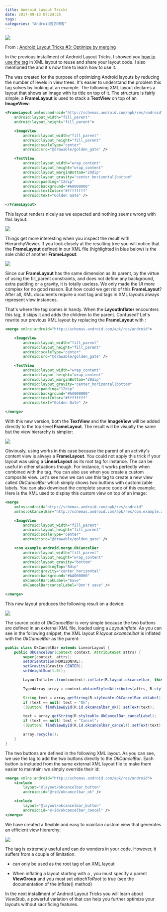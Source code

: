 ```yaml
---
title: Android Layout Tricks
date: 2017-09-13 07:24:25
tags:
categories: "Android官方博客"
---
```


![](/images/categories/android/android-developer-blog/android_developer_blog.png)

From : [Android Layout Tricks #3: Optimize by merging](https://android-developers.googleblog.com/2009/03/android-layout-tricks-3-optimize-by.html)

In the previous installment of Android Layout Tricks, I showed you [how to use the <include /> tag](https://android-developers.googleblog.com/2009/02/android-layout-tricks-2-reusing-layouts.html) in XML layout to reuse and share your layout code. I also mentioned the **<merge />** and it's now time to learn how to use it.

The **<merge />** was created for the purpose of optimizing Android layouts by reducing the number of levels in view trees. It's easier to understand the problem this tag solves by looking at an example. The following XML layout declares a layout that shows an image with its title on top of it. The structure is fairly simple; a **FrameLayout** is used to stack a **TextView** on top of an **ImageView**:

<!--more-->

```xml
<FrameLayout xmlns:android="http://schemas.android.com/apk/res/android"
    android:layout_width="fill_parent"
    android:layout_height="fill_parent">

    <ImageView  
        android:layout_width="fill_parent"
        android:layout_height="fill_parent"
        android:scaleType="center"
        android:src="@drawable/golden_gate" />

    <TextView
        android:layout_width="wrap_content"
        android:layout_height="wrap_content"
        android:layout_marginBottom="20dip"
        android:layout_gravity="center_horizontal|bottom"
        android:padding="12dip"
        android:background="#AA000000"
        android:textColor="#ffffffff"
        android:text="Golden Gate" />

</FrameLayout>
```

This layout renders nicely as we expected and nothing seems wrong with this layout:

![](/images/categories/android/android-developer-blog/024/1.jpg)

Things get more interesting when you inspect the result with HierarchyViewer. If you look closely at the resulting tree you will notice that the **FrameLayout** defined in our XML file (highlighted in blue below) is the sole child of another **FrameLayout**:

![](/images/categories/android/android-developer-blog/024/1.png)

Since our **FrameLayout** has the same dimension as its parent, by the virtue of using the fill_parent constraints, and does not define any background, extra padding or a gravity, it is totally useless. We only made the UI more complex for no good reason. But how could we get rid of this **FrameLayout**? After all, XML documents require a root tag and tags in XML layouts always represent view instances.

That's where the **<merge />** tag comes in handy. When the **LayoutInflater** encounters this tag, it skips it and adds the **<merge />** children to the **<merge />** parent. Confused? Let's rewrite our previous XML layout by replacing the **FrameLayout** with **<merge />**:

```xml
<merge xmlns:android="http://schemas.android.com/apk/res/android">

    <ImageView  
        android:layout_width="fill_parent"
        android:layout_height="fill_parent"
        android:scaleType="center"
        android:src="@drawable/golden_gate" />

    <TextView
        android:layout_width="wrap_content"
        android:layout_height="wrap_content"
        android:layout_marginBottom="20dip"
        android:layout_gravity="center_horizontal|bottom"
        android:padding="12dip"
        android:background="#AA000000"
        android:textColor="#ffffffff"  
        android:text="Golden Gate" />

</merge>
```

With this new version, both the **TextView** and the **ImageView** will be added directly to the top-level **FrameLayout**. The result will be visually the same but the view hierarchy is simpler:

![](/images/categories/android/android-developer-blog/024/3.png)

Obviously, using **<merge />** works in this case because the parent of an activity's content view is always a **FrameLayout**. You could not apply this trick if your layout was using a **LinearLayout** as its root tag for instance. The **<merge />** can be useful in other situations though. For instance, it works perfectly when combined with the **<include />** tag. You can also use **<merge />** when you create a custom composite view. Let's see how we can use this tag to create a new view called _OkCancelBar_ which simply shows two buttons with customizable labels. You can also download the complete source code of this example. Here is the XML used to display this custom view on top of an image:

```xml
<merge
    xmlns:android="http://schemas.android.com/apk/res/android"
    xmlns:okCancelBar="http://schemas.android.com/apk/res/com.example.android.merge">

    <ImageView  
        android:layout_width="fill_parent"
        android:layout_height="fill_parent"     
        android:scaleType="center"
        android:src="@drawable/golden_gate" />

    <com.example.android.merge.OkCancelBar
        android:layout_width="fill_parent"
        android:layout_height="wrap_content"
        android:layout_gravity="bottom"
        android:paddingTop="8dip"
        android:gravity="center_horizontal"      
        android:background="#AA000000"
        okCancelBar:okLabel="Save"
        okCancelBar:cancelLabel="Don't save" />

</merge>
```

This new layout produces the following result on a device:

![](/images/categories/android/android-developer-blog/024/5.jpg)

The source code of _OkCancelBar_ is very simple because the two buttons are defined in an external XML file, loaded using a _LayoutInflate_. As you can see in the following snippet, the XML layout _R.layout.okcancelbar_ is inflated with the _OkCancelBar_ as the parent:

```java
public class OkCancelBar extends LinearLayout {
    public OkCancelBar(Context context, AttributeSet attrs) {
        super(context, attrs);
        setOrientation(HORIZONTAL);
        setGravity(Gravity.CENTER);
        setWeightSum(1.0f);

        LayoutInflater.from(context).inflate(R.layout.okcancelbar, this, true);

        TypedArray array = context.obtainStyledAttributes(attrs, R.styleable.OkCancelBar, 0, 0);

        String text = array.getString(R.styleable.OkCancelBar_okLabel);
        if (text == null) text = "Ok";
        ((Button) findViewById(R.id.okcancelbar_ok)).setText(text);

        text = array.getString(R.styleable.OkCancelBar_cancelLabel);
        if (text == null) text = "Cancel";
        ((Button) findViewById(R.id.okcancelbar_cancel)).setText(text);

        array.recycle();
    }
}
```

The two buttons are defined in the following XML layout. As you can see, we use the **<merge />** tag to add the two buttons directly to the _OkCancelBar_. Each button is included from the same external XML layout file to make them easier to maintain; we simply override their id:

```XML
<merge xmlns:android="http://schemas.android.com/apk/res/android">
    <include
        layout="@layout/okcancelbar_button"
        android:id="@+id/okcancelbar_ok" />

    <include
        layout="@layout/okcancelbar_button"
        android:id="@+id/okcancelbar_cancel" />
</merge>
```

We have created a flexible and easy to maintain custom view that generates an efficient view hierarchy:

![](/images/categories/android/android-developer-blog/024/6.png)

The **<merge />** tag is extremely useful and can do wonders in your code. However, it suffers from a couple of limitation:

* **<merge />** can only be used as the root tag of an XML layout

* When inflating a layout starting with a **<merge />**, you must specify a parent **ViewGroup** and you must set _attachToRoot_ to true (see the documentation of the inflate() method)

In the next installment of Android Layout Tricks you will learn about _ViewStub_, a powerful variation of **<include />** that can help you further optimize your layouts without sacrificing features.
